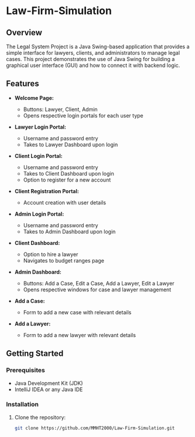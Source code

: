 # Law-Firm-Simulation

## Overview

The Legal System Project is a Java Swing-based application that provides a simple interface for lawyers, clients, and administrators to manage legal cases. This project demonstrates the use of Java Swing for building a graphical user interface (GUI) and how to connect it with backend logic.

## Features

- **Welcome Page:**
  - Buttons: Lawyer, Client, Admin
  - Opens respective login portals for each user type

- **Lawyer Login Portal:**
  - Username and password entry
  - Takes to Lawyer Dashboard upon login

- **Client Login Portal:**
  - Username and password entry
  - Takes to Client Dashboard upon login
  - Option to register for a new account

- **Client Registration Portal:**
  - Account creation with user details

- **Admin Login Portal:**
  - Username and password entry
  - Takes to Admin Dashboard upon login

- **Client Dashboard:**
  - Option to hire a lawyer
  - Navigates to budget ranges page

- **Admin Dashboard:**
  - Buttons: Add a Case, Edit a Case, Add a Lawyer, Edit a Lawyer
  - Opens respective windows for case and lawyer management

- **Add a Case:**
  - Form to add a new case with relevant details

- **Add a Lawyer:**
  - Form to add a new lawyer with relevant details

## Getting Started

### Prerequisites

- Java Development Kit (JDK)
- IntelliJ IDEA or any Java IDE

### Installation

1. Clone the repository:

   ```bash
   git clone https://github.com/MMHT2000/Law-Firm-Simulation.git

